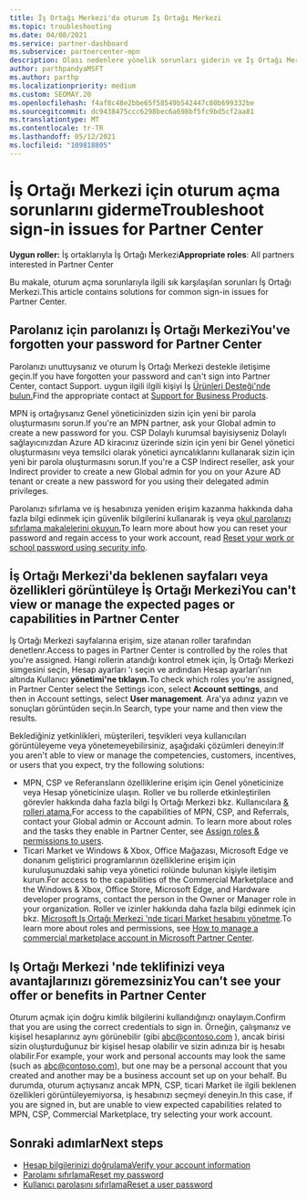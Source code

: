```yaml
---
title: İş Ortağı Merkezi'da oturum İş Ortağı Merkezi
ms.topic: troubleshooting
ms.date: 04/08/2021
ms.service: partner-dashboard
ms.subservice: partnercenter-mpn
description: Olası nedenlere yönelik sorunları giderin ve İş Ortağı Merkezi için çözümler hakkında bilgi edinin. Parolaları sıfırlama, rolleri denetleme ve kimlik bilgilerini denetleme hakkında daha fazla bilgi edinebilirsiniz.
author: parthpandyaMSFT
ms.author: parthp
ms.localizationpriority: medium
ms.custom: SEOMAY.20
ms.openlocfilehash: f4af8c48e2bbe65f58549b542447c80b699332be
ms.sourcegitcommit: dc9438475ccc6298bec6a698bf5fc9bd5cf2aa81
ms.translationtype: MT
ms.contentlocale: tr-TR
ms.lasthandoff: 05/12/2021
ms.locfileid: "109818805"
---
```

# <a name="troubleshoot-sign-in-issues-for-partner-center"></a><span data-ttu-id="6c5d5-103">İş Ortağı Merkezi için oturum açma sorunlarını giderme</span><span class="sxs-lookup"><span data-stu-id="6c5d5-103">Troubleshoot sign-in issues for Partner Center</span></span>

<span data-ttu-id="6c5d5-104">**Uygun roller:** İş ortaklarıyla İş Ortağı Merkezi</span><span class="sxs-lookup"><span data-stu-id="6c5d5-104">**Appropriate roles**: All partners interested in Partner Center</span></span>

<span data-ttu-id="6c5d5-105">Bu makale, oturum açma sorunlarıyla ilgili sık karşılaşılan sorunları İş Ortağı Merkezi.</span><span class="sxs-lookup"><span data-stu-id="6c5d5-105">This article contains solutions for common sign-in issues for Partner Center.</span></span>

## <a name="youve-forgotten-your-password-for-partner-center"></a><span data-ttu-id="6c5d5-106">Parolanız için parolanızı İş Ortağı Merkezi</span><span class="sxs-lookup"><span data-stu-id="6c5d5-106">You've forgotten your password for Partner Center</span></span>

<span data-ttu-id="6c5d5-107">Parolanızı unuttuysanız ve oturum İş Ortağı Merkezi destekle iletişime geçin.</span><span class="sxs-lookup"><span data-stu-id="6c5d5-107">If you have forgotten your password and can't sign into Partner Center, contact Support.</span></span> <span data-ttu-id="6c5d5-108">uygun ilgili ilgili kişiyi İş [Ürünleri Desteği'nde bulun.](/microsoft-365/admin/contact-support-for-business-products)</span><span class="sxs-lookup"><span data-stu-id="6c5d5-108">Find the appropriate contact at [Support for Business Products](/microsoft-365/admin/contact-support-for-business-products).</span></span>

<span data-ttu-id="6c5d5-109">MPN iş ortağıysanız Genel yöneticinizden sizin için yeni bir parola oluşturmasını sorun.</span><span class="sxs-lookup"><span data-stu-id="6c5d5-109">If you're an MPN partner, ask your Global admin to create a new password for you.</span></span> <span data-ttu-id="6c5d5-110">CSP Dolaylı kurumsal bayisiyseniz Dolaylı sağlayıcınızdan Azure AD kiracınız üzerinde sizin için yeni bir Genel yönetici oluşturmasını veya temsilci olarak yönetici ayrıcalıklarını kullanarak sizin için yeni bir parola oluşturmasını sorun.</span><span class="sxs-lookup"><span data-stu-id="6c5d5-110">If you're a CSP Indirect reseller, ask your Indirect provider to create a new Global admin for you on your Azure AD tenant or create a new password for you using their delegated admin privileges.</span></span>

<span data-ttu-id="6c5d5-111">Parolanızı sıfırlama ve iş hesabınıza yeniden erişim kazanma hakkında daha fazla bilgi edinmek için güvenlik bilgilerini kullanarak iş veya [okul parolanızı sıfırlama makalelerini okuyun.](/azure/active-directory/user-help/active-directory-passwords-update-your-own-password#how-to-change-your-password)</span><span class="sxs-lookup"><span data-stu-id="6c5d5-111">To learn more about how you can reset your password and regain access to your work account, read [Reset your work or school password using security info](/azure/active-directory/user-help/active-directory-passwords-update-your-own-password#how-to-change-your-password).</span></span>

## <a name="you-cant-view-or-manage-the-expected-pages-or-capabilities-in-partner-center"></a><span data-ttu-id="6c5d5-112">İş Ortağı Merkezi'da beklenen sayfaları veya özellikleri görüntüleye İş Ortağı Merkezi</span><span class="sxs-lookup"><span data-stu-id="6c5d5-112">You can't view or manage the expected pages or capabilities in Partner Center</span></span>

<span data-ttu-id="6c5d5-113">İş Ortağı Merkezi sayfalarına erişim, size atanan roller tarafından denetlenr.</span><span class="sxs-lookup"><span data-stu-id="6c5d5-113">Access to pages in Partner Center is controlled by the roles that you're assigned.</span></span> <span data-ttu-id="6c5d5-114">Hangi rollerin atandığı kontrol etmek için, İş Ortağı Merkezi simgesini seçin, Hesap ayarları 'ı seçin ve ardından Hesap ayarları'nın altında Kullanıcı **yönetimi'ne tıklayın.**</span><span class="sxs-lookup"><span data-stu-id="6c5d5-114">To check which roles you're assigned, in Partner Center select the Settings icon, select **Account settings**, and then in Account settings, select **User management**.</span></span> <span data-ttu-id="6c5d5-115">Ara'ya adınız yazın ve sonuçları görüntüden seçin.</span><span class="sxs-lookup"><span data-stu-id="6c5d5-115">In Search, type your name and then view the results.</span></span>

<span data-ttu-id="6c5d5-116">Beklediğiniz yetkinlikleri, müşterileri, teşvikleri veya kullanıcıları görüntüleyeme veya yönetemeyebilirsiniz, aşağıdaki çözümleri deneyin:</span><span class="sxs-lookup"><span data-stu-id="6c5d5-116">If you aren't able to view or manage the competencies, customers, incentives, or users that you expect, try the following solutions:</span></span>

- <span data-ttu-id="6c5d5-117">MPN, CSP ve Referansların özelliklerine erişim için Genel yöneticinize veya Hesap yöneticinize ulaşın. Roller ve bu rollerde etkinleştirilen görevler hakkında daha fazla bilgi İş Ortağı Merkezi bkz. Kullanıcılara [& rolleri atama.](permissions-overview.md)</span><span class="sxs-lookup"><span data-stu-id="6c5d5-117">For access to the capabilities of MPN, CSP, and Referrals, contact your Global admin or Account admin. To learn more about roles and the tasks they enable in Partner Center, see [Assign roles & permissions to users](permissions-overview.md).</span></span>
- <span data-ttu-id="6c5d5-118">Ticari Market ve Windows & Xbox, Office Mağazası, Microsoft Edge ve donanım geliştirici programlarının özelliklerine erişim için kuruluşunuzdaki sahip veya yönetici rolünde bulunan kişiyle iletişim kurun.</span><span class="sxs-lookup"><span data-stu-id="6c5d5-118">For access to the capabilities of the Commercial Marketplace and the Windows & Xbox, Office Store, Microsoft Edge, and Hardware developer programs, contact the person in the Owner or Manager role in your organization.</span></span> <span data-ttu-id="6c5d5-119">Roller ve izinler hakkında daha fazla bilgi edinmek için bkz. [Microsoft Iş Ortağı Merkezi 'nde ticari Market hesabını yönetme](/azure/marketplace/partner-center-portal/manage-account#define-user-roles-and-permissions).</span><span class="sxs-lookup"><span data-stu-id="6c5d5-119">To learn more about roles and permissions, see [How to manage a commercial marketplace account in Microsoft Partner Center](/azure/marketplace/partner-center-portal/manage-account#define-user-roles-and-permissions).</span></span>

## <a name="you-cant-see-your-offer-or-benefits-in-partner-center"></a><span data-ttu-id="6c5d5-120">Iş Ortağı Merkezi 'nde teklifinizi veya avantajlarınızı göremezsiniz</span><span class="sxs-lookup"><span data-stu-id="6c5d5-120">You can’t see your offer or benefits in Partner Center</span></span>

<span data-ttu-id="6c5d5-121">Oturum açmak için doğru kimlik bilgilerini kullandığınızı onaylayın.</span><span class="sxs-lookup"><span data-stu-id="6c5d5-121">Confirm that you are using the correct credentials to sign in.</span></span> <span data-ttu-id="6c5d5-122">Örneğin, çalışmanız ve kişisel hesaplarınız aynı görünebilir (gibi abc@contoso.com ), ancak birisi sizin oluşturduğunuz bir kişisel hesap olabilir ve sizin adınıza bir iş hesabı olabilir.</span><span class="sxs-lookup"><span data-stu-id="6c5d5-122">For example, your work and personal accounts may look the same (such as abc@contoso.com), but one may be a personal account that you created and another may be a business account set up on your behalf.</span></span> <span data-ttu-id="6c5d5-123">Bu durumda, oturum açtıysanız ancak MPN, CSP, ticari Market ile ilgili beklenen özellikleri görüntüleyemiyorsa, iş hesabınızı seçmeyi deneyin.</span><span class="sxs-lookup"><span data-stu-id="6c5d5-123">In this case, if you are signed in, but are unable to view expected capabilities related to MPN, CSP, Commercial Marketplace, try selecting your work account.</span></span>

## <a name="next-steps"></a><span data-ttu-id="6c5d5-124">Sonraki adımlar</span><span class="sxs-lookup"><span data-stu-id="6c5d5-124">Next steps</span></span>

- [<span data-ttu-id="6c5d5-125">Hesap bilgilerinizi doğrulama</span><span class="sxs-lookup"><span data-stu-id="6c5d5-125">Verify your account information</span></span>](verification-responses.md)
- [<span data-ttu-id="6c5d5-126">Parolamı sıfırlama</span><span class="sxs-lookup"><span data-stu-id="6c5d5-126">Reset my password</span></span>](reset-my-pasword.md)
- [<span data-ttu-id="6c5d5-127">Kullanıcı parolasını sıfırlama</span><span class="sxs-lookup"><span data-stu-id="6c5d5-127">Reset a user password</span></span>](reset-a-user-password.md)